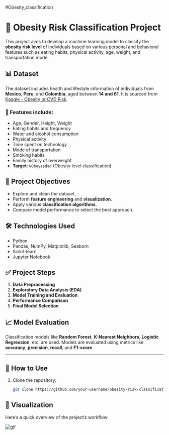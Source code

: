 #Obesity_classification
# 🧠 Obesity Risk Classification Project

This project aims to develop a machine learning model to classify the **obesity risk level** of individuals based on various personal and behavioral features such as eating habits, physical activity, age, weight, and transportation mode.

## 📊 Dataset

The dataset includes health and lifestyle information of individuals from **Mexico**, **Peru**, and **Colombia**, aged between **14 and 61**. It is sourced from [Kaggle - Obesity or CVD Risk](https://www.kaggle.com/datasets/aravindpcoder/obesity-or-cvd-risk-classifyregressorcluster).

### 📌 Features include:
- Age, Gender, Height, Weight
- Eating habits and frequency
- Water and alcohol consumption
- Physical activity
- Time spent on technology
- Mode of transportation
- Smoking habits
- Family history of overweight
- **Target**: `NObeyesdad` (Obesity level classification)

## 🎯 Project Objectives

- Explore and clean the dataset.
- Perform **feature engineering** and **visualization**.
- Apply various **classification algorithms**.
- Compare model performance to select the best approach.

## 🛠️ Technologies Used

- Python
- Pandas, NumPy, Matplotlib, Seaborn
- Scikit-learn
- Jupyter Notebook

## ✅ Project Steps

1. **Data Preprocessing**
2. **Exploratory Data Analysis (EDA)**
3. **Model Training and Evaluation**
4. **Performance Comparison**
5. **Final Model Selection**

## 📈 Model Evaluation

Classification models like **Random Forest**, **K-Nearest Neighbors**, **Logistic Regression**, etc. are used. Models are evaluated using metrics like **accuracy**, **precision**, **recall**, and **F1-score**.

---

## 📂 How to Use

1. Clone the repository:
   ```bash
   git clone https://github.com/your-username/obesity-risk-classification.git

## 🎥 Visualization

Here’s a quick overview of the project’s workflow:

![gif](obesityapp.gif)


   
